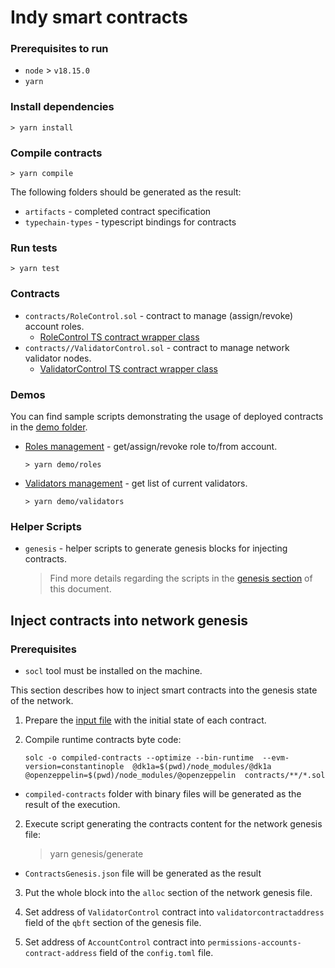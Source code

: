 # Indy smart contracts

### Prerequisites to run

*  `node` > `v18.15.0` 
* `yarn`

### Install dependencies

```
> yarn install
```

### Compile contracts

```
> yarn compile
```

The following folders should be generated as the result: 
* `artifacts` - completed contract specification
* `typechain-types` - typescript bindings for contracts

### Run tests

```
> yarn test
```

### Contracts

* `contracts/RoleControl.sol` - contract to manage (assign/revoke) account roles.   
  * [RoleControl TS contract wrapper class](./scripts/contracts/role-control.ts)
* `contracts//ValidatorControl.sol` - contract to manage network validator nodes.
  * [ValidatorControl TS contract wrapper class](./scripts/contracts/validator-control.ts)

### Demos

You can find sample scripts demonstrating the usage of deployed contracts in the [demo folder](./demos).
* [Roles management](./demos/role-control.ts) - get/assign/revoke role to/from account.
    ```
    > yarn demo/roles
    ```
* [Validators management](./demos/validator-control.ts) - get list of current validators.
    ```
    > yarn demo/validators
    ```

### Helper Scripts

* `genesis` - helper scripts to generate genesis blocks for injecting contracts.
    
    > Find more details regarding the scripts in the [genesis section](#inject-contracts-into-network-genesis) of this document.

## Inject contracts into network genesis

### Prerequisites

* `socl` tool must be installed on the machine.

This section describes how to inject smart contracts into the genesis state of the network.

1. Prepare the [input file](scripts/genesis/config.ts) with the initial state of each contract.

3. Compile runtime contracts byte code:
   ```
   solc -o compiled-contracts --optimize --bin-runtime  --evm-version=constantinople  @dk1a=$(pwd)/node_modules/@dk1a @openzeppelin=$(pwd)/node_modules/@openzeppelin  contracts/**/*.sol
   ```
* `compiled-contracts` folder with binary files will be generated as the result of the execution.

2. Execute script generating the contracts content for the network genesis file:
   > yarn genesis/generate
  * `ContractsGenesis.json` file will be generated as the result

3. Put the whole block into the `alloc` section of the network genesis file.

4. Set address of `ValidatorControl` contract into `validatorcontractaddress` field of the `qbft` section of the genesis file.

4. Set address of `AccountControl` contract into `permissions-accounts-contract-address` field of the `config.toml` file.
